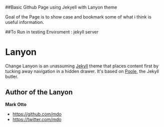 ##Basic Github Page using Jekyell with Lanyon theme

Goal of the Page is to show case and bookmark some of what i think is useful information. 

##To Run in testing Enviroment :
jekyll server


# Lanyon
Change
Lanyon is an unassuming [Jekyll](http://jekyllrb.com) theme that places content first by tucking away navigation in a hidden drawer. It's based on [Poole](http://getpoole.com), the Jekyll butler.


## Author of the Lanyon

**Mark Otto**
- <https://github.com/mdo>
- <https://twitter.com/mdo>


